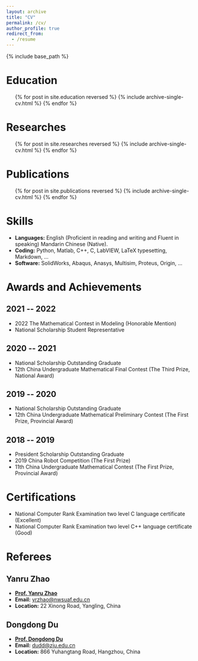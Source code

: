 ```yaml
---
layout: archive
title: "CV"
permalink: /cv/
author_profile: true
redirect_from:
  - /resume
---
```


{% include base_path %}

Education
======
<ul>{% for post in site.education reversed %}
    {% include archive-single-cv.html %}
  {% endfor %}</ul>

Researches
======
  <ul>{% for post in site.researches reversed %}
    {% include archive-single-cv.html %}
  {% endfor %}</ul>

Publications
======
  <ul>{% for post in site.publications reversed %}
    {% include archive-single-cv.html %}
  {% endfor %}</ul>
  
Skills
======
* **Languages:** English (Proficient in reading and writing and Fluent in speaking) Mandarin Chinese (Native).
* **Coding:** Python, Matlab, C++, C, LabVIEW, LaTeX typesetting, Markdown, …
* **Software:** SolidWorks, Abaqus, Anasys, Multisim, Proteus, Origin, …

Awards and Achievements
======

2021 -- 2022
------
* 2022 The Mathematical Contest in Modeling (Honorable Mention)
* National Scholarship Student Representative

2020 -- 2021
------
* National Scholarship Outstanding Graduate
* 12th China Undergraduate Mathematical Final Contest (The Third Prize, National Award)

2019 -- 2020
------
* National Scholarship Outstanding Graduate
* 12th China Undergraduate Mathematical Preliminary Contest (The First Prize, Provincial Award)

2018 -- 2019
------
* President Scholarship Outstanding Graduate
* 2019 China Robot Competition (The First Prize)
* 11th China Undergraduate Mathematical Contest (The First Prize, Provincial Award)

Certifications
======
* National Computer Rank Examination two level C language certificate (Excellent)
* National Computer Rank Examination two level C++ language certificate (Good)
 
Referees
======

Yanru Zhao
------
* [**Prof. Yanru Zhao**](https://cmee.nwsuaf.edu.cn/szdw/gjzcry/396312.htm)
* **Email:** [yrzhao@nwsuaf.edu.cn](mailto:yrzhao@nwsuaf.edu.cn)
* **Location:** 22 Xinong Road, Yangling, China


Dongdong Du
------
* [**Prof. Dongdong Du**](https://person.zju.edu.cn/Dudd)
* **Email:** [dudd@zju.edu.cn](mailto:dudd@zju.edu.cn)
* **Location:** 866 Yuhangtang Road, Hangzhou, China
